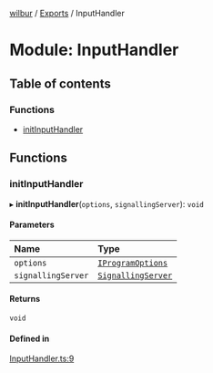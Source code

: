 [wilbur](../README.md) / [Exports](../modules.md) / InputHandler

# Module: InputHandler

## Table of contents

### Functions

- [initInputHandler](InputHandler.md#initinputhandler)

## Functions

### initInputHandler

▸ **initInputHandler**(`options`, `signallingServer`): `void`

#### Parameters

| Name | Type |
| :------ | :------ |
| `options` | [`IProgramOptions`](Utils.md#iprogramoptions) |
| `signallingServer` | [`SignallingServer`](../classes/SignallingServer.SignallingServer.md) |

#### Returns

`void`

#### Defined in

[InputHandler.ts:9](https://github.com/mcottontensor/PixelStreamingInfrastructure/blob/9e99810/new_cirrus/src/InputHandler.ts#L9)
